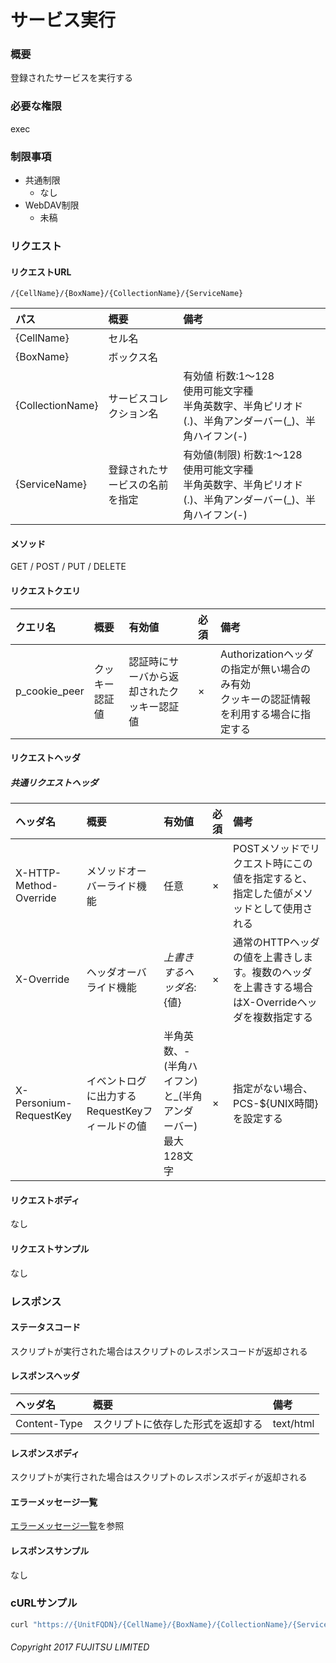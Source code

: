 # サービス実行
### 概要
登録されたサービスを実行する
### 必要な権限
exec
### 制限事項
* 共通制限
	* なし
* WebDAV制限
	* 未稿


### リクエスト
#### リクエストURL
```
/{CellName}/{BoxName}/{CollectionName}/{ServiceName}
```
|パス|概要|備考|
|:--|:--|:--|
|{CellName}|セル名||
|{BoxName}|ボックス名||
|{CollectionName}|サービスコレクション名|有効値 桁数:1&#65374;128<br>使用可能文字種<br>半角英数字、半角ピリオド(.)、半角アンダーバー(_)、半角ハイフン(-)|
|{ServiceName}|登録されたサービスの名前を指定|有効値(制限) 桁数:1&#65374;128<br>使用可能文字種<br>半角英数字、半角ピリオド(.)、半角アンダーバー(_)、半角ハイフン(-)|
#### メソッド
GET / POST / PUT / DELETE
#### リクエストクエリ
|クエリ名|概要|有効値|必須|備考|
|:--|:--|:--|:--|:--|
|p_cookie_peer|クッキー認証値|認証時にサーバから返却されたクッキー認証値|×|Authorizationヘッダの指定が無い場合のみ有効<br>クッキーの認証情報を利用する場合に指定する|
#### リクエストヘッダ
##### 共通リクエストヘッダ
|ヘッダ名|概要|有効値|必須|備考|
|:--|:--|:--|:--|:--|
|X-HTTP-Method-Override|メソッドオーバーライド機能|任意|×|POSTメソッドでリクエスト時にこの値を指定すると、指定した値がメソッドとして使用される|
|X-Override|ヘッダオーバライド機能|${上書きするヘッダ名}:${値}|×|通常のHTTPヘッダの値を上書きします。複数のヘッダを上書きする場合はX-Overrideヘッダを複数指定する|
|X-Personium-RequestKey|イベントログに出力するRequestKeyフィールドの値|半角英数、-(半角ハイフン)と_(半角アンダーバー)<br>最大128文字|×|指定がない場合、PCS-${UNIX時間}を設定する|
#### リクエストボディ
なし
#### リクエストサンプル
なし


### レスポンス
#### ステータスコード
スクリプトが実行された場合はスクリプトのレスポンスコードが返却される
#### レスポンスヘッダ
|ヘッダ名|概要|備考|
|:--|:--|:--|
|Content-Type|スクリプトに依存した形式を返却する|text/html|
#### レスポンスボディ
スクリプトが実行された場合はスクリプトのレスポンスボディが返却される
#### エラーメッセージ一覧
[エラーメッセージ一覧](004_Error_Messages.md)を参照

#### レスポンスサンプル
なし


### cURLサンプル

```sh
curl "https://{UnitFQDN}/{CellName}/{BoxName}/{CollectionName}/{ServiceName}" -X GET -i -H "Authorization:Bearer {AccessToken}" -H "Accept:application/json"
```

###### Copyright 2017 FUJITSU LIMITED
